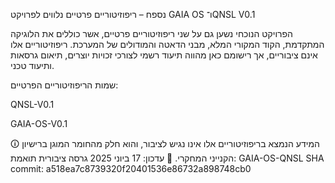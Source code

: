 נספח – ריפוזיטוריים פרטיים נלווים לפרויקט GAIA OS ו־QNSL V0.1

הפרויקט הנוכחי נשען גם על שני ריפוזיטוריים פרטיים, אשר כוללים את הלוגיקה המתקדמת, הקוד המקורי המלא, מבני הדאטה והמודולים של המערכת. ריפוזיטוריים אלו אינם ציבוריים, אך רישומם כאן מהווה תיעוד רשמי לצורכי זכויות יוצרים, תיאום גרסאות ותיעוד טכני.

שמות הריפוזיטוריים הפרטיים:

QNSL-V0.1

GAIA-OS-V0.1


🛈 המידע הנמצא בריפוזיטוריים אלו אינו נגיש לציבור, והוא חלק מהחומר המוגן ברישיון הקנייני המחקרי. 📌 עדכון: 17 ביוני 2025 גרסה ציבורית תואמת: GAIA-OS-QNSL SHA commit: a518ea7c8739320f20401536e86732a898748cb0

